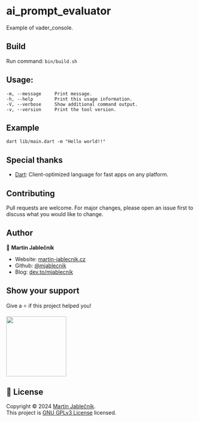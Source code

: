 # ai_prompt_evaluator
Example of vader_console.


## Build
Run command: `bin/build.sh`


## Usage:
```
-m, --message     Print message.
-h, --help        Print this usage information.
-V, --verbose     Show additional command output.
-v, --version     Print the tool version.
```


## Example
```
dart lib/main.dart -m "Hello world!!"
```


## Special thanks

 - [Dart](https://dart.dev/): Client-optimized language for fast apps on any platform.


## Contributing
Pull requests are welcome. For major changes, please open an issue first to discuss what you would like to change.


## Author

👤 **Martin Jablečník**

* Website: [martin-jablecnik.cz](https://www.martin-jablecnik.cz)
* Github: [@mjablecnik](https://github.com/mjablecnik)
* Blog: [dev.to/mjablecnik](https://dev.to/mjablecnik)


## Show your support

Give a ⭐️ if this project helped you!

<a href="https://www.patreon.com/mjablecnik">
  <img src="https://c5.patreon.com/external/logo/become_a_patron_button@2x.png" width="160">
</a>


## 📝 License

Copyright © 2024 [Martin Jablečník](https://github.com/mjablecnik).<br />
This project is [GNU GPLv3 License](https://choosealicense.com/licenses/gpl-3.0/) licensed.


